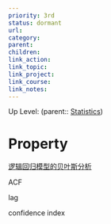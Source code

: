 ```yaml
---
priority: 3rd
status: dormant
url: 
category: 
parent: 
children: 
link_action: 
link_topic: 
link_project: 
link_course: 
link_notes: 
---
```

Up Level: (parent:: [Statistics](Statistics.md))

# Property

[逻辑回归模型的贝叶斯分析](https://ww2.mathworks.cn/help/stats/bayesian-analysis-for-a-logistic-regression-model.html;jsessionid=fc9acc7d02ea8345395cd0aeca18?w.mathworks.com)

ACF

lag

confidence index